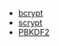 - [bcrypt][]
- [scrypt][]
- [PBKDF2][]

[bcrypt]: http://www.openbsd.org/papers/bcrypt-paper.ps
[scrypt]: http://www.tarsnap.com/scrypt.html
[PBKDF2]: http://en.wikipedia.org/wiki/PBKDF2
